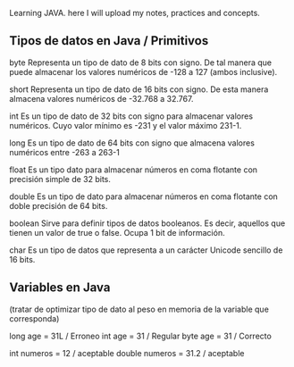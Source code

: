 Learning JAVA. here I will upload my notes, practices and concepts.

## Tipos de datos en Java / Primitivos

byte
Representa un tipo de dato de 8 bits con signo. De tal manera que puede almacenar los valores numéricos de -128 a 127 (ambos inclusive).

short
Representa un tipo de dato de 16 bits con signo. De esta manera almacena valores numéricos de -32.768 a 32.767.

int
Es un tipo de dato de 32 bits con signo para almacenar valores numéricos. Cuyo valor mínimo es -231 y el valor máximo 231-1.

long
Es un tipo de dato de 64 bits con signo que almacena valores numéricos entre -263 a 263-1

float
Es un tipo dato para almacenar números en coma flotante con precisión simple de 32 bits.

double
Es un tipo de dato para almacenar números en coma flotante con doble precisión de 64 bits.

boolean
Sirve para definir tipos de datos booleanos. Es decir, aquellos que tienen un valor de true o false. Ocupa 1 bit de información.

char
Es un tipo de datos que representa a un carácter Unicode sencillo de 16 bits.

## Variables en Java

(tratar de optimizar tipo de dato al peso en memoria de la variable que corresponda)

long age = 31L / Erroneo
int age = 31 / Regular
byte age = 31 / Correcto 

int numeros = 12 / aceptable
double numeros = 31.2 / aceptable